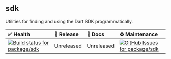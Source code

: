 <!-- #region(PACKAGE_README_HEADER) -->
# `sdk`

Utilities for finding and using the Dart SDK programmatically.

| ✅ Health | 🚀 Release | 📝 Docs | ♻️ Maintenance |
|:----------|:-----------|:--------|:--------------|
| [![Build status for package/sdk](https://github.com/matanlurey/pub.lurey.dev/actions/workflows/package_sdk.yaml/badge.svg)](https://github.com/matanlurey/pub.lurey.dev/actions/workflows/package_sdk.yaml) | Unreleased | Unreleased | [![GitHub Issues for package/sdk](https://img.shields.io/github/issues/matanlurey/pub.lurey.dev/pkg-sdk?label=issues)](https://github.com/matanlurey/pub.lurey.dev/issues?q=is%3Aopen+is%3Aissue+label%3Apkg-sdk)
<!-- #endregion -->
